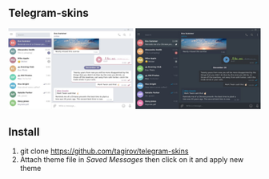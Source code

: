 ## Telegram-skins

![](preview.jpg)

## Install

1. git clone https://github.com/tagirov/telegram-skins
2. Attach theme file in *Saved Messages* then click on it and apply new theme
